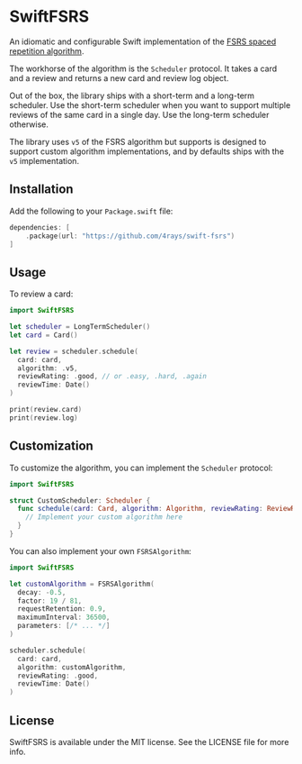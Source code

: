 # SwiftFSRS

An idiomatic and configurable Swift implementation of the [FSRS spaced repetition algorithm](https://github.com/open-spaced-repetition/fsrs4anki/wiki/The-Algorithm).

The workhorse of the algorithm is the `Scheduler` protocol. It takes a card and a review and returns a new card and review log object.

Out of the box, the library ships with a short-term and a long-term scheduler.
Use the short-term scheduler when you want to support multiple reviews of the same card in a single day. Use the long-term scheduler otherwise.

The library uses `v5` of the FSRS algorithm but supports is designed to support custom algorithm implementations, and by defaults ships with the `v5` implementation.

## Installation

Add the following to your `Package.swift` file:

```swift
dependencies: [
    .package(url: "https://github.com/4rays/swift-fsrs")
]
```

## Usage

To review a card:

```swift
import SwiftFSRS

let scheduler = LongTermScheduler()
let card = Card()

let review = scheduler.schedule(
  card: card,
  algorithm: .v5,
  reviewRating: .good, // or .easy, .hard, .again
  reviewTime: Date()
)

print(review.card)
print(review.log)
```

## Customization

To customize the algorithm, you can implement the `Scheduler` protocol:

```swift
import SwiftFSRS

struct CustomScheduler: Scheduler {
  func schedule(card: Card, algorithm: Algorithm, reviewRating: ReviewRating, reviewTime: Date) -> (Card, ReviewLog) {
    // Implement your custom algorithm here
  }
}
```

You can also implement your own `FSRSAlgorithm`:

```swift
import SwiftFSRS

let customAlgorithm = FSRSAlgorithm(
  decay: -0.5,
  factor: 19 / 81,
  requestRetention: 0.9,
  maximumInterval: 36500,
  parameters: [/* ... */]
)

scheduler.schedule(
  card: card,
  algorithm: customAlgorithm,
  reviewRating: .good,
  reviewTime: Date()
)
```

## License

SwiftFSRS is available under the MIT license. See the LICENSE file for more info.
